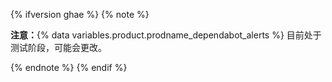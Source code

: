 {% ifversion ghae %}
{% note %}

**注意：**{% data variables.product.prodname_dependabot_alerts %} 目前处于测试阶段，可能会更改。

{% endnote %}
{% endif %}
